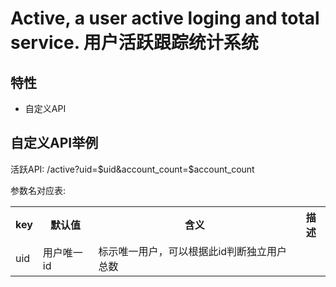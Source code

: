 # Active, a user active loging and total service. 用户活跃跟踪统计系统

## 特性

* 自定义API

## 自定义API举例

活跃API: /active?uid=$uid&account_count=$account_count

参数名对应表:

<table>
    <tr>
        <th>key</th>
        <th>默认值</th>
        <th>含义</th>
        <th>描述</th>
    </tr>
    <tr>
        <td>uid</td>
        <td>用户唯一id</td>
        <td>标示唯一用户，可以根据此id判断独立用户总数</td>
    </tr>
</table>

